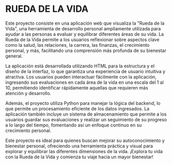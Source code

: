 # RUEDA DE LA VIDA 

Este proyecto consiste en una aplicación web que visualiza la "Rueda de la Vida", una herramienta de desarrollo personal ampliamente utilizada para ayudar a las personas a evaluar y equilibrar diferentes áreas de su vida. La Rueda de la Vida permite a los usuarios reflexionar sobre aspectos clave como la salud, las relaciones, la carrera, las finanzas, el crecimiento personal, y más, facilitando una comprensión más profunda de su bienestar general.

La aplicación está desarrollada utilizando HTML para la estructura y el diseño de la interfaz, lo que garantiza una experiencia de usuario intuitiva y atractiva. Los usuarios pueden interactuar fácilmente con la aplicación, ingresando sus evaluaciones en cada área de la vida en una escala del 1 al 10, permitiendo identificar rápidamente aquellas que requieren más atención y desarrollo.

Además, el proyecto utiliza Python para manejar la lógica del backend, lo que permite un procesamiento eficiente de los datos ingresados. La aplicación también incluye un sistema de almacenamiento que permite a los usuarios guardar sus evaluaciones y realizar un seguimiento de su progreso a lo largo del tiempo, fomentando así un enfoque continuo en su crecimiento personal.

Este proyecto es ideal para quienes buscan mejorar su autoconocimiento y bienestar personal, ofreciendo una herramienta práctica y visual para explorar y equilibrar las diferentes dimensiones de la vida. ¡Explora tu vida con la Rueda de la Vida y comienza tu viaje hacia un mayor bienestar!

